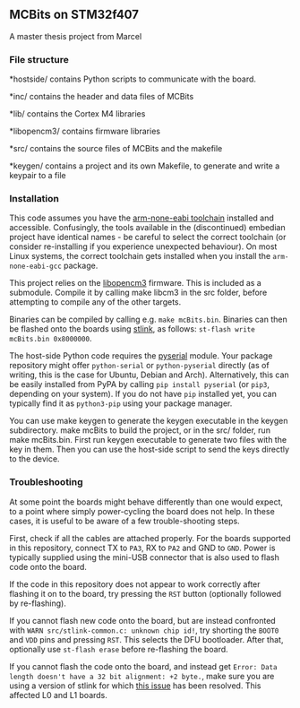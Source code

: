 ## MCBits on STM32f407

A master thesis project from Marcel

### File structure

*hostside/ contains Python scripts to communicate with the board.

*inc/ contains the header and data files of MCBits

*lib/ contains the Cortex M4 libraries

*libopencm3/ contains firmware libraries

*src/ contains the source files of MCBits and the makefile

*keygen/ contains a project and its own Makefile, to generate and write a keypair to a file

### Installation

This code assumes you have the [arm-none-eabi toolchain](https://launchpad.net/gcc-arm-embedded) installed and accessible. Confusingly, the tools available in the (discontinued) embedian project have identical names - be careful to select the correct toolchain (or consider re-installing if you experience unexpected behaviour). On most Linux systems, the correct toolchain gets installed when you install the `arm-none-eabi-gcc` package.

This project relies on the [libopencm3](https://github.com/libopencm3/libopencm3/) firmware. This is included as a submodule. Compile it by calling make libcm3 in the src folder, before attempting to compile any of the other targets.

Binaries can be compiled by calling e.g. `make mcBits.bin`. Binaries can then be flashed onto the boards using [stlink](https://github.com/texane/stlink), as follows: `st-flash write mcBits.bin 0x8000000`.

The host-side Python code requires the [pyserial](https://github.com/pyserial/pyserial) module. Your package repository might offer `python-serial` or `python-pyserial` directly (as of writing, this is the case for Ubuntu, Debian and Arch). Alternatively, this can be easily installed from PyPA by calling `pip install pyserial` (or `pip3`, depending on your system). If you do not have `pip` installed yet, you can typically find it as `python3-pip` using your package manager.

You can use make keygen to generate the keygen executable in the keygen subdirectory. make mcBits to build the project, or in the src/ folder, run make mcBits.bin. First run keygen executable to generate two files with the key in them. Then you can use the host-side script to send the keys directly to the device.

### Troubleshooting

At some point the boards might behave differently than one would expect, to a point where simply power-cycling the board does not help. In these cases, it is useful to be aware of a few trouble-shooting steps.

First, check if all the cables are attached properly. For the boards supported in this repository, connect TX to `PA3`, RX to `PA2` and GND to `GND`. Power is typically supplied using the mini-USB connector that is also used to flash code onto the board.

If the code in this repository does not appear to work correctly after flashing it on to the board, try pressing the `RST` button (optionally followed by re-flashing).

If you cannot flash new code onto the board, but are instead confronted with `WARN src/stlink-common.c: unknown chip id!`, try shorting the `BOOT0` and `VDD` pins and pressing `RST`. This selects the DFU bootloader. After that, optionally use `st-flash erase` before re-flashing the board.

If you cannot flash the code onto the board, and instead get `Error: Data length doesn't have a 32 bit alignment: +2 byte.`, make sure you are using a version of stlink for which [this issue](https://github.com/texane/stlink/issues/390) has been resolved. This affected L0 and L1 boards.
